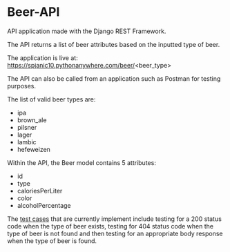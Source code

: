 # Beer-API

API application made with the Django REST Framework. 

The API returns a list of beer attributes based on the inputted type of beer.

The application is live at: https://spjanic10.pythonanywhere.com/beer/<beer_type>

The API can also be called from an application such as Postman for testing purposes.

The list of valid beer types are:

- ipa
- brown_ale
- pilsner
- lager
- lambic
- hefeweizen

Within the API, the Beer model contains 5 attributes:

- id
- type
- caloriesPerLiter
- color
- alcoholPercentage

The [test cases](https://github.com/spjanic10/Beer-API/tree/main/beer/tests) that are currently implement include testing for a 200 status code when the type of beer exists, testing for 404 status code when the type of beer is not found and then testing for an appropriate body response when the type of beer is found.
